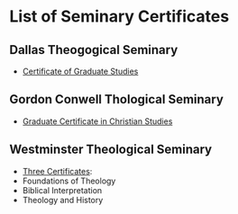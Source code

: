 # List of Seminary Certificates

## Dallas Theogogical Seminary

* [Certificate of Graduate Studies](https://www.dts.edu/academics/degrees-programs/certificate-of-graduate-studies/#curriculum)

## Gordon Conwell Thological Seminary

* [Graduate Certificate in Christian Studies](https://www.gordonconwell.edu/degrees/graduate-certificates/christian-studies/)

## Westminster Theological Seminary

* [Three Certificates](https://www.wts.edu/programs/tsc?gclid=Cj0KCQjwt-6LBhDlARIsAIPRQcJ_2wA7XC-zg2va-20xSPhtZPYUT_oFQJv0Pr7vgTJxp0yQzv5jNMkaAtRdEALw_wcB):
* Foundations of Theology
* Biblical Interpretation
* Theology and History
